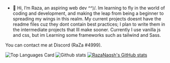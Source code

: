 - 👋 Hi, I’m Raza, an aspiring web dev  ^^)/.
Im learning to fly in the world of coding and development, and making the leap from being a beginner to spreading my wings in this realm. 
My current projects doesnt have the readme files cuz they dont contain best practices; I plan to write them in the intermediate projects that Ill make sooner.
Currently I use vanilla js and css, but im Learning some frameworks such as tailwind and Sass.

You can contact me at Discord (RaZa #4999).
<!---
RazaNaqsh/RazaNaqsh is a ✨ special ✨ repository because its `README.md` (this file) appears on your GitHub profile.
You can click the Preview link to take a look at your changes.
--->
![Top Languages Card](https://github-readme-stats.vercel.app/api/top-langs/?username=RazaNaqsh)
![Github stats](https://github-readme-stats.vercel.app/api?username=RazaNaqsh&theme=highcontrast&show_icons=true&count_private=true)
[![RazaNaqsh's GitHub stats](https://github-readme-stats.vercel.app/api?username=RazaNaqsh)](https://github.com/RazaNaqsh/github-readme-stats)

